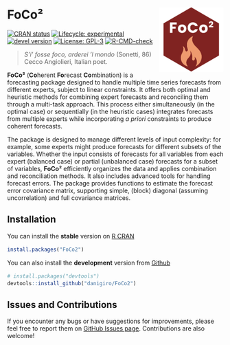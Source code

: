 
# FoCo² <img src="man/figures/logo.svg" title="S'i' fosse foco, arderei 'l mondo (Sonetti, 86) Cecco Angiolieri, Italian poet." alt="logo" align="right" width="150" style="border: none; float: right;"/>

<!-- badges: start -->

[![CRAN
status](https://www.r-pkg.org/badges/version/FoCo2)](https://CRAN.R-project.org/package=FoCo2)
[![Lifecycle:
experimental](https://img.shields.io/badge/lifecycle-experimental-orange.svg)](https://lifecycle.r-lib.org/articles/stages.html)
[![devel
version](https://img.shields.io/badge/devel%20version-0.1.0.001-blue.svg)](https://github.com/daniGiro/FoCo2)
[![License:
GPL-3](https://img.shields.io/badge/license-GPL--3-forestgreen.svg)](https://cran.r-project.org/web/licenses/GPL-3)
[![R-CMD-check](https://github.com/danigiro/FoCo2/actions/workflows/R-CMD-check.yaml/badge.svg)](https://github.com/danigiro/FoCo2/actions/workflows/R-CMD-check.yaml)
<!-- badges: end -->

> *S’i’ fosse foco, arderei ’l mondo* (Sonetti, 86) Cecco Angiolieri,
> Italian poet.

**FoCo²** (**Co**herent **Fo**recast **Co**mbination) is a forecasting
package designed to handle multiple time series forecasts from different
experts, subject to linear constraints. It offers both optimal and
heuristic methods for combining expert forecasts and reconciling them
through a multi-task approach. This process either simultaneously (in
the optimal case) or sequentially (in the heuristic cases) integrates
forecasts from multiple experts while incorporating *a priori*
constraints to produce coherent forecasts.

The package is designed to manage different levels of input complexity:
for example, some experts might produce forecasts for different subsets
of the variables. Whether the input consists of forecasts for all
variables from each expert (balanced case) or partial (unbalanced case)
forecasts for a subset of variables, **FoCo²** efficiently organizes the
data and applies combination and reconciliation methods. It also
includes advanced tools for handling forecast errors. The package
provides functions to estimate the forecast error covariance matrix,
supporting simple, (block) diagonal (assuming uncorrelation) and full
covariance matrices.

## Installation

You can install the **stable** version on [R
CRAN](https://cran.r-project.org/)

``` r
install.packages("FoCo2")
```

You can also install the **development** version from
[Github](https://github.com/daniGiro/FoCo2)

``` r
# install.packages("devtools")
devtools::install_github("danigiro/FoCo2")
```

<!-- ## Other forecast reconciliation package -->
<!-- [**FoReco**](https://github.com/daniGiro/FoReco) <img src="man/figures/foreco.svg" alt="foreco" width="75" height="75" style="border: none; float: left;"/>\ -->
<!-- Classical (bottom-up and top-down), optimal combination and heuristic point ([Di Fonzo and Girolimetto, 2023](https://doi.org/10.1016/j.ijforecast.2021.08.004)) and probabilistic ([Girolimetto et al. 2023](https://doi.org/10.1016/j.ijforecast.2023.10.003)) forecast reconciliation procedures for linearly constrained time series (e.g., hierarchical or grouped time series) in cross-sectional, temporal, or cross-temporal frameworks. -->

## Issues and Contributions

If you encounter any bugs or have suggestions for improvements, please
feel free to report them on [GitHub Issues
page](https://github.com/daniGiro/FoCo2/issues). Contributions are also
welcome!
